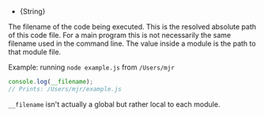 <!-- YAML
added: v0.0.1
-->

<!-- type=var -->

* {String}

The filename of the code being executed.  This is the resolved absolute path
of this code file.  For a main program this is not necessarily the same
filename used in the command line.  The value inside a module is the path
to that module file.

Example: running `node example.js` from `/Users/mjr`

```js
console.log(__filename);
// Prints: /Users/mjr/example.js
```

`__filename` isn't actually a global but rather local to each module.

